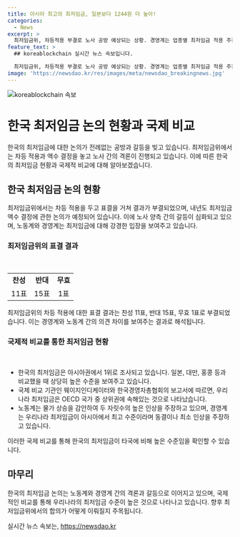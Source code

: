 ```yaml
---
title: 아시아 최고의 최저임금, 일본보다 1244원 더 높아!
categories:
  - News
excerpt: >
  최저임금위, 차등적용 부결로 노사 공방 예상되는 상황. 경영계는 업종별 최저임금 적용 주장하며, 노동계는 물가상승 고려해 높은 인상 주장. 국제 비교에서 한국의 최저임금이 높은 수준임을 강조. 최저임금위에서 액수 결정을 위한 합의 중요시. 전원회의에서 근로자위원의 물리적 저항으로 논란 발생, 사용자위원측에서 비판표명.
feature_text: >
  ## koreablockchain 실시간 뉴스 속보입니다.

  최저임금위, 차등적용 부결로 노사 공방 예상되는 상황. 경영계는 업종별 최저임금 적용 주장하며, 노동계는 물가상승 고려해 높은 인상 주장. 국제 비교에서 한국의 최저임금이 높은 수준임을 강조. 최저임금위에서 액수 결정을 위한 합의 중요시. 전원회의에서 근로자위원의 물리적 저항으로 논란 발생, 사용자위원측에서 비판표명.
image: 'https://newsdao.kr/res/images/meta/newsdao_breakingnews.jpg'
---
```


<p><img src="https://newsdao.kr/res/images/meta/newsdao_breakingnews.jpg" alt="koreablockchain 속보" /></p>

<h1>한국 최저임금 논의 현황과 국제 비교</h1>

<p data-ke-size="size16">한국의 최저임금에 대한 논의가 전례없는 공방과 갈등을 빚고 있습니다. 최저임금위에서는 차등 적용과 액수 결정을 놓고 노사 간의 격론이 진행되고 있습니다. 이에 따른 한국의 최저임금 현황과 국제적 비교에 대해 알아보겠습니다.</p>

<h2 data-ke-size="size26">한국 최저임금 논의 현황</h2>

<p data-ke-size="size16">최저임금위에서는 차등 적용을 두고 표결을 거쳐 결과가 부결되었으며, 내년도 최저임금 액수 결정에 관한 논의가 예정되어 있습니다. 이에 노사 양측 간의 갈등이 심화되고 있으며, 노동계와 경영계는 최저임금에 대해 강경한 입장을 보여주고 있습니다.</p>

<h3>최저임금위의 표결 결과</h3>

<p data-ke-size="size16">&nbsp;</p>

<table>
  <tbody>
    <tr>
      <td style="text-align: center; height: 17px;"><b>찬성</b></td>
      <td style="text-align: center; height: 17px;"><b>반대</b></td>
      <td style="text-align: center; height: 17px;"><b>무효</b></td>
    </tr>
    <tr>
      <td style="text-align: center; height: 17px;">11표</td>
      <td style="text-align: center; height: 17px;">15표</td>
      <td style="text-align: center; height: 17px;">1표</td>
    </tr>
  </tbody>
</table>

<p data-ke-size="size16">최저임금위의 차등 적용에 대한 표결 결과는 찬성 11표, 반대 15표, 무효 1표로 부결되었습니다. 이는 경영계와 노동계 간의 의견 차이를 보여주는 결과로 해석됩니다.</p>

<h3>국제적 비교를 통한 최저임금 현황</h3>

<p data-ke-size="size16">&nbsp;</p>

<ul>
  <li>한국의 최저임금은 아시아권에서 1위로 조사되고 있습니다. 일본, 대만, 홍콩 등과 비교했을 때 상당히 높은 수준을 보여주고 있습니다.</li>
  <li>국제 비교 기관인 웨이지인디케이터와 한국경영자총협회의 보고서에 따르면, 우리나라 최저임금은 OECD 국가 중 상위권에 속해있는 것으로 나타났습니다.</li>
  <li>노동계는 물가 상승을 감안하여 두 자릿수의 높은 인상을 주장하고 있으며, 경영계는 우리나라 최저임금이 아시아에서 최고 수준이라며 동결이나 최소 인상을 주장하고 있습니다.</li>
</ul>

<p data-ke-size="size16">이러한 국제 비교를 통해 한국의 최저임금이 타국에 비해 높은 수준임을 확인할 수 있습니다.</p>

<h2 data-ke-size="size26">마무리</h2>

<p data-ke-size="size16">한국의 최저임금 논의는 노동계와 경영계 간의 격론과 갈등으로 이어지고 있으며, 국제적인 비교를 통해 우리나라의 최저임금 수준이 높은 것으로 나타나고 있습니다. 향후 최저임금위에서의 합의가 어떻게 이뤄질지 주목됩니다.</p>
실시간 뉴스 속보는, <a href="https://newsdao.kr" rel="dofollow">https://newsdao.kr</a>


